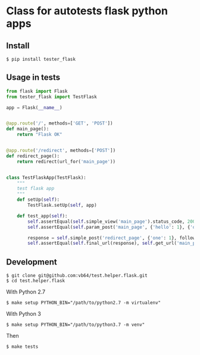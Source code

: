 # Class for autotests flask python apps

## Install
```
$ pip install tester_flask
```

## Usage in tests

```python
from flask import Flask
from tester_flask import TestFlask

app = Flask(__name__)


@app.route('/', methods=['GET', 'POST'])
def main_page():
    return "Flask OK"


@app.route('/redirect', methods=['POST'])
def redirect_page():
    return redirect(url_for('main_page'))


class TestFlaskApp(TestFlask):
    """
    test flask app
    """
    def setUp(self):
        TestFlask.setUp(self, app)

    def test_app(self):
        self.assertEqual(self.simple_view('main_page').status_code, 200)
        self.assertEqual(self.param_post('main_page', {'hello': 1}, {'one': 1}).status_code, 200)

        response = self.simple_post('redirect_page', {'one': 1}, follow=False)
        self.assertEqual(self.final_url(response), self.get_url('main_page'))

```

## Development
```
$ git clone git@github.com:vb64/test.helper.flask.git
$ cd test.helper.flask
```

With Python 2.7
```
$ make setup PYTHON_BIN="/path/to/python2.7 -m virtualenv"
```

With Python 3
```
$ make setup PYTHON_BIN="/path/to/python3.7 -m venv"
```

Then
```
$ make tests
```
